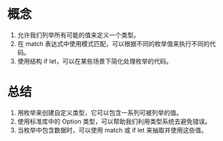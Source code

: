 # 概念
1. 允许我们列举所有可能的值来定义一个类型。
2. 在 match 表达式中使用模式匹配，可以根据不同的枚举值来执行不同的代码。
3. 使用结构 if let，可以在某些场景下简化处理枚举的代码。

# 总结
1. 用枚举来创建自定义类型，它可以包含一系列可被列举的值。
2. 使用标准库中的 Option<T> 类型，可以帮助我们利用类型系统去避免错误。
3. 当枚举中包含数据时，可以使用 match 或 if let 来抽取并使用这些值。

